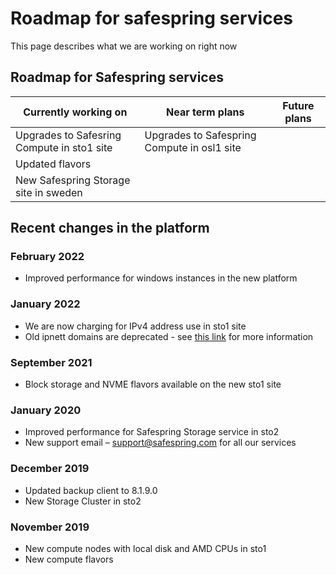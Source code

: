 # Roadmap for safespring services

This page describes what we are working on right now

## Roadmap for Safespring services

| Currently working on       | Near term plans                   | Future plans                        |
|----------------------------|-----------------------------------|-------------------------------------|
| Upgrades to Safesring Compute in sto1 site | Upgrades to Safespring Compute in osl1 site   |         |
| Updated flavors                            |                                               |         |
| New Safespring Storage site in sweden      |                                               |         |

## Recent changes in the platform

### February 2022

* Improved performance for windows instances in the new platform

### January 2022

* We are now charging for IPv4 address use in sto1 site
* Old ipnett domains are deprecated - see [this link](https://docs.safespring.com/service/domain-changes/) for more information

### September 2021

* Block storage and NVME flavors available on the new sto1 site
### January 2020

* Improved performance for Safespring Storage service in sto2
* New support email – support@safespring.com for all our services

### December 2019

* Updated backup client to 8.1.9.0
* New Storage Cluster in sto2

### November 2019

* New compute nodes with local disk and AMD CPUs in sto1
* New compute flavors
